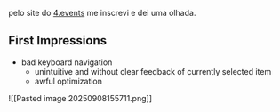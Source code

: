 pelo site do [4.events](https://app.4.events/c/SlN4REtGY3RNeWhnQ21BSw==/plugin/inscricao/3/a5bfc9e07964f8dddeb95fc584cd965d?direct=true&autoopen=true) me inscrevi e dei uma olhada.

## First Impressions
- bad keyboard navigation
	- unintuitive and without clear feedback of currently selected item
	- awful optimization

![[Pasted image 20250908155711.png]]